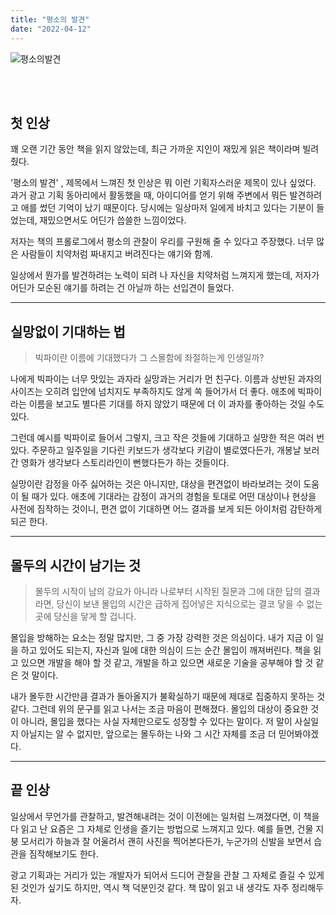 ```yaml
---
title: "평소의 발견"
date: "2022-04-12"
---
```


![평소의발견](http://image.yes24.com/goods/77088791/XL)

<br/>
<br/>

## 첫 인상
꽤 오랜 기간 동안 책을 읽지 않았는데, 최근 가까운 지인이 재밌게 읽은 책이라며 빌려줬다.

'평소의 발견' , 제목에서 느껴진 첫 인상은 뭐 이런 기획자스러운 제목이 있나 싶었다.
과거 광고 기획 동아리에서 활동했을 때, 아이디어를 얻기 위해 주변에서 뭐든 발견하려고 애를 썼던 기억이 났기 때문이다.
당시에는 일상마저 일에게 바치고 있다는 기분이 들었는데, 재밌으면서도 어딘가 씁쓸한 느낌이었다.

저자는 책의 프롤로그에서 평소의 관찰이 우리를 구원해 줄 수 있다고 주장했다. 너무 많은 사람들이 치약처럼 짜내지고 버려진다는 얘기와 함께.

일상에서 뭔가를 발견하려는 노력이 되려 나 자신을 치약처럼 느껴지게 했는데, 저자가 어딘가 모순된 얘기를 하려는 건 아닐까 하는 선입견이 들었다. 

-----------

## 실망없이 기대하는 법
> 빅파이란 이름에 기대했다가 그 스몰함에 좌절하는게 인생일까?

나에게 빅파이는 너무 맛있는 과자라 실망과는 거리가 먼 친구다.
이름과 상반된 과자의 사이즈는 오히려 입안에 넘치지도 부족하지도 않게 쏙 들어가서 더 좋다.
애초에 빅파이라는 이름을 보고도 별다른 기대를 하지 않았기 때문에 더 이 과자를 좋아하는 것일 수도 있다.

그런데 예시를 빅파이로 들어서 그렇지, 크고 작은 것들에 기대하고 실망한 적은 여러 번 있다.
주문하고 일주일을 기다린 키보드가 생각보다 키감이 별로였다든가, 개봉날 보러 간 영화가 생각보다 스토리라인이 뻔했다든가 하는 것들이다.

실망이란 감정을 아주 싫어하는 것은 아니지만, 대상을 편견없이 바라보려는 것이 도움이 될 때가 있다. 애초에 기대라는 감정이 과거의 경험을 토대로 어떤 대상이나 현상을 사전에 짐작하는 것이니, 편견 없이 기대하면 어느 결과를 보게 되든 아이처럼 감탄하게 되곤 한다.

-----------

## 몰두의 시간이 남기는 것
> 몰두의 시작이 남의 강요가 아니라 나로부터 시작된 질문과 그에 대한 답의 결과라면, 당신이 보낸 몰입의 시간은 급하게 집어넣은 지식으로는 결코 닿을 수 없는 곳에 당신을 닿게 할 겁니다.

몰입을 방해하는 요소는 정말 많지만, 그 중 가장 강력한 것은 의심이다.
내가 지금 이 일을 하고 있어도 되는지, 자신과 일에 대한 의심이 드는 순간 몰입이 깨져버린다.
책을 읽고 있으면 개발을 해야 할 것 같고, 개발을 하고 있으면 새로운 기술을 공부해야 할 것 같은 것 말이다.

내가 몰두한 시간만큼 결과가 돌아올지가 불확실하기 때문에 제대로 집중하지 못하는 것 같다.
그런데 위의 문구를 읽고 나서는 조금 마음이 편해졌다.
몰입의 대상이 중요한 것이 아니라, 몰입을 했다는 사실 자체만으로도 성장할 수 있다는 말이다.
저 말이 사실일지 아닐지는 알 수 없지만,
앞으로는 몰두하는 나와 그 시간 자체를 조금 더 믿어봐야겠다.

-----------

## 끝 인상
일상에서 무언가를 관찰하고, 발견해내려는 것이 이전에는 일처럼 느껴졌다면, 이 책을 다 읽고 난 요즘은
그 자체로 인생을 즐기는 방법으로 느껴지고 있다. 
예를 들면, 건물 지붕 모서리가 하늘과 잘 어울려서 괜히 사진을 찍어본다든가, 누군가의 신발을 보면서 습관을 짐작해보기도 한다.

광고 기획과는 거리가 있는 개발자가 되어서 드디어 관찰을 관찰 그 자체로 즐길 수 있게 된 것인가 싶기도 하지만,
역시 책 덕분인것 같다. 책 많이 읽고 내 생각도 자주 정리해두자.